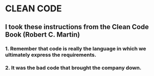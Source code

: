 # CLEAN CODE
## I took these instructions from the Clean Code Book (Robert C. Martin)
### 1. Remember that code is really the language in which we ultimately express the requirements.
### 2. It was the bad code that brought the company down.
